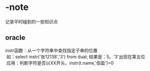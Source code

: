 # -note
记录平时碰到的一些知识点<br>

oracle
--
instr函数：从一个字符串中查找指定子串的位置<br>
  如：select instr('张12138','3') from dual; 结果是：5。'3'出现在第五位<br>
  应用：判断字符是否以XX开头，instr(t.name,'佰盈')=0
